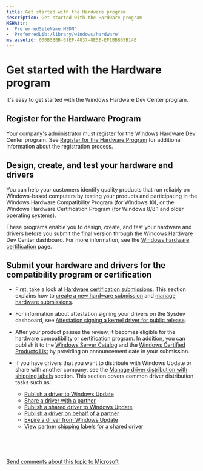 ```yaml
---
title: Get started with the Hardware program
description: Get started with the Hardware program
MSHAttr:
- 'PreferredSiteName:MSDN'
- 'PreferredLib:/library/windows/hardware'
ms.assetid: 000B5BBB-61EF-4837-8E5E-EF1BBB65B14E
---
```


# Get started with the Hardware program


It's easy to get started with the Windows Hardware Dev Center program.

## <span id="Register_for_the_Hardware_Program"></span><span id="register_for_the_hardware_program"></span><span id="REGISTER_FOR_THE_HARDWARE_PROGRAM"></span>Register for the Hardware Program


Your company's administrator must [register](http://go.microsoft.com/fwlink/?LinkID=828002) for the Windows Hardware Dev Center program. See [Register for the Hardware Program](register-for-the-hardware-program.md) for additional information about the registration process.

## <span id="Design__create__and_test_your_hardware_and_drivers"></span><span id="design__create__and_test_your_hardware_and_drivers"></span><span id="DESIGN__CREATE__AND_TEST_YOUR_HARDWARE_AND_DRIVERS"></span>Design, create, and test your hardware and drivers


You can help your customers identify quality products that run reliably on Windows-based computers by testing your products and participating in the Windows Hardware Compatibility Program (for Windows 10), or the Windows Hardware Certification Program (for Windows 8/8.1 and older operating systems).

These programs enable you to design, create, and test your hardware and drivers before you submit the final version through the Windows Hardware Dev Center dashboard. For more information, see the [Windows hardware certification](http://go.microsoft.com/fwlink/p/?LinkId=224782) page.

## <span id="Submit_your_hardware_and_drivers_for_the_compatibility_program_or_certification"></span><span id="submit_your_hardware_and_drivers_for_the_compatibility_program_or_certification"></span><span id="SUBMIT_YOUR_HARDWARE_AND_DRIVERS_FOR_THE_COMPATIBILITY_PROGRAM_OR_CERTIFICATION"></span>Submit your hardware and drivers for the compatibility program or certification


-   First, take a look at [Hardware certification submissions](hardware-certification-submissions.md). This section explains how to [create a new hardware submission](create-a-new-hardware-submission.md) and [manage hardware submissions](manage-your-hardware-submissions.md).

-   For information about attestation signing your drivers on the Sysdev dashboard, see [Attestation signing a kernel driver for public release](attestation-signing-a-kernel-driver-for-public-release.md).

-   After your product passes the review, it becomes eligible for the hardware compatibility or certification program. In addition, you can publish it to the [Windows Server Catalog](https://www.windowsservercatalog.com/ ) and the [Windows Certified Products List](windows-certified-products-list.md) by providing an announcement date in your submission.

-   If you have drivers that you want to distribute with Windows Update or share with another company, see the [Manage driver distribution with shipping labels](manage-driver-distribution-by-submission.md) section. This section covers common driver distribution tasks such as:

    -   [Publish a driver to Windows Update](publish-a-driver-to-windows-update.md)
    -   [Share a driver with a partner](sharing-drivers-with-your-partners.md)
    -   [Publish a shared driver to Windows Update](https://msdn.microsoft.com/library/windows/hardware/mt786464)
    -   [Publish a driver on behalf of a partner](https://msdn.microsoft.com/library/windows/hardware/mt786462)
    -   [Expire a driver from Windows Update](expire-a-driver-from-windows-update.md)
    -   [View partner shipping labels for a shared driver](viewing-shipping-labels-for-your-shared-driver.md)

 

 

[Send comments about this topic to Microsoft](mailto:wsddocfb@microsoft.com?subject=Documentation%20feedback%20%5Bhw_dashboard\hw_dashboard%5D:%20Get%20started%20with%20the%20Hardware%20program%20%20RELEASE:%20%281/3/2017%29&body=%0A%0APRIVACY%20STATEMENT%0A%0AWe%20use%20your%20feedback%20to%20improve%20the%20documentation.%20We%20don't%20use%20your%20email%20address%20for%20any%20other%20purpose,%20and%20we'll%20remove%20your%20email%20address%20from%20our%20system%20after%20the%20issue%20that%20you're%20reporting%20is%20fixed.%20While%20we're%20working%20to%20fix%20this%20issue,%20we%20might%20send%20you%20an%20email%20message%20to%20ask%20for%20more%20info.%20Later,%20we%20might%20also%20send%20you%20an%20email%20message%20to%20let%20you%20know%20that%20we've%20addressed%20your%20feedback.%0A%0AFor%20more%20info%20about%20Microsoft's%20privacy%20policy,%20see%20http://privacy.microsoft.com/default.aspx. "Send comments about this topic to Microsoft")




